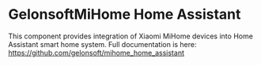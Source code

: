 # GelonsoftMiHome Home Assistant
This component provides integration of Xiaomi MiHome devices into Home Assistant smart home system.
Full documentation is here: <https://github.com/gelonsoft/mihome_home_assistant>